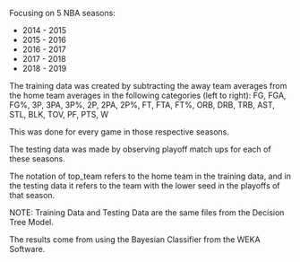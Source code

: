 Focusing on 5 NBA seasons:

- 2014 - 2015
- 2015 - 2016
- 2016 - 2017
- 2017 - 2018
- 2018 - 2019

The training data was created by subtracting the away team averages from the home team averages in the following categories (left to right): FG, FGA, FG%, 3P, 3PA, 3P%, 2P, 2PA, 2P%, FT, FTA, FT%, ORB, DRB, TRB, AST, STL, BLK, TOV, PF, PTS, W

This was done for every game in those respective seasons.

The testing data was made by observing playoff match ups for each of these seasons.

The notation of top_team refers to the home team in the training data, and in the testing data it refers to the team with the lower seed in the playoffs of that season.

NOTE: Training Data and Testing Data are the same files from the Decision Tree Model.

The results come from using the Bayesian Classifier from the WEKA Software.
